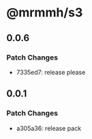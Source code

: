 # @mrmmh/s3

## 0.0.6

### Patch Changes

- 7335ed7: release please

## 0.0.1

### Patch Changes

- a305a36: release pack
